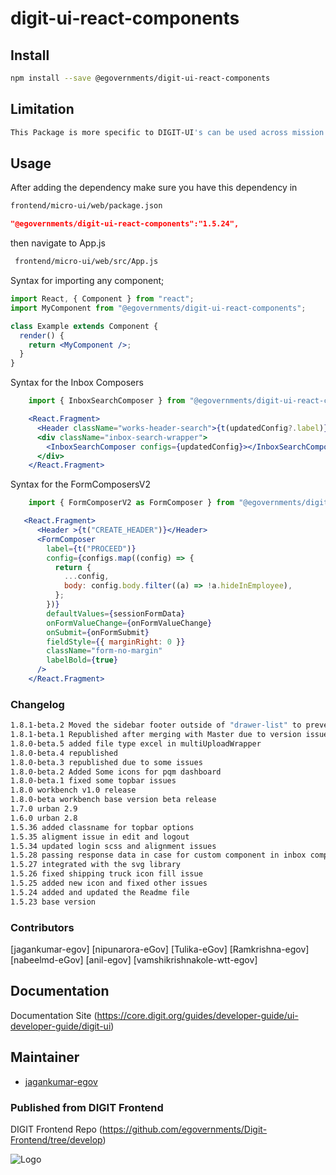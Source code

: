 



# digit-ui-react-components

## Install

```bash
npm install --save @egovernments/digit-ui-react-components
```

## Limitation

```bash
This Package is more specific to DIGIT-UI's can be used across mission's
```

## Usage

After adding the dependency make sure you have this dependency in

```bash
frontend/micro-ui/web/package.json
```

```json
"@egovernments/digit-ui-react-components":"1.5.24",
```

then navigate to App.js

```bash
 frontend/micro-ui/web/src/App.js
```

Syntax for importing any component;

```jsx
import React, { Component } from "react";
import MyComponent from "@egovernments/digit-ui-react-components";

class Example extends Component {
  render() {
    return <MyComponent />;
  }
}
```
Syntax for the Inbox Composers

```jsx
    import { InboxSearchComposer } from "@egovernments/digit-ui-react-components";

    <React.Fragment>
      <Header className="works-header-search">{t(updatedConfig?.label)}</Header>
      <div className="inbox-search-wrapper">
        <InboxSearchComposer configs={updatedConfig}></InboxSearchComposer>
      </div>
    </React.Fragment>
```

Syntax for the FormComposersV2

```jsx
    import { FormComposerV2 as FormComposer } from "@egovernments/digit-ui-react-components";

   <React.Fragment>
      <Header >{t("CREATE_HEADER")}</Header>
      <FormComposer
        label={t("PROCEED")}
        config={configs.map((config) => {
          return {
            ...config,
            body: config.body.filter((a) => !a.hideInEmployee),
          };
        })}
        defaultValues={sessionFormData}
        onFormValueChange={onFormValueChange}
        onSubmit={onFormSubmit}
        fieldStyle={{ marginRight: 0 }}
        className="form-no-margin"
        labelBold={true}
      />
    </React.Fragment>
```
 

### Changelog

```bash
1.8.1-beta.2 Moved the sidebar footer outside of "drawer-list" to prevent overlapping issues.
1.8.1-beta.1 Republished after merging with Master due to version issues.
1.8.0-beta.5 added file type excel in multiUploadWrapper
1.8.0-beta.4 republished 
1.8.0-beta.3 republished due to some issues
1.8.0-beta.2 Added Some icons for pqm dashboard
1.8.0-beta.1 fixed some topbar issues
1.8.0 workbench v1.0 release
1.8.0-beta workbench base version beta release
1.7.0 urban 2.9
1.6.0 urban 2.8
1.5.36 added classname for topbar options
1.5.35 aligment issue in edit and logout
1.5.34 updated login scss and alignment issues
1.5.28 passing response data in case for custom component in inbox composer
1.5.27 integrated with the svg library
1.5.26 fixed shipping truck icon fill issue
1.5.25 added new icon and fixed other issues
1.5.24 added and updated the Readme file
1.5.23 base version
```

### Contributors

[jagankumar-egov] [nipunarora-eGov] [Tulika-eGov] [Ramkrishna-egov] [nabeelmd-eGov] [anil-egov] [vamshikrishnakole-wtt-egov] 

## Documentation

Documentation Site (https://core.digit.org/guides/developer-guide/ui-developer-guide/digit-ui)

## Maintainer

- [jagankumar-egov](https://www.github.com/jagankumar-egov)


### Published from DIGIT Frontend 
DIGIT Frontend Repo (https://github.com/egovernments/Digit-Frontend/tree/develop)


![Logo](https://s3.ap-south-1.amazonaws.com/works-dev-asset/mseva-white-logo.png)
